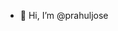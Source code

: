 - 👋 Hi, I’m @prahuljose

<!---
prahuljose/prahuljose is a ✨ special ✨ repository because its `README.md` (this file) appears on your GitHub profile.
You can click the Preview link to take a look at your changes.
--->
